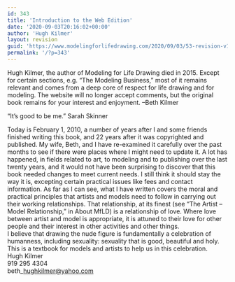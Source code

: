 ```yaml
---
id: 343
title: 'Introduction to the Web Edition'
date: '2020-09-03T20:16:02+00:00'
author: 'Hugh Kilmer'
layout: revision
guid: 'https://www.modelingforlifedrawing.com/2020/09/03/53-revision-v1/'
permalink: '/?p=343'
---
```


Hugh Kilmer, the author of Modeling for Life Drawing died in 2015. Except for certain sections, e.g. “The Modeling Business,” most of it remains relevant and comes from a deep core of respect for life drawing and for modeling. The website will no longer accept comments, but the original book remains for your interest and enjoyment. –Beth Kilmer

“It’s good to be me.” Sarah Skinner

Today is February 1, 2010, a number of years after I and some friends finished writing this book, and 22 years after it was copyrighted and published. My wife, Beth, and I have re-examined it carefully over the past months to see if there were places where I might need to update it. A lot has happened, in fields related to art, to modeling and to publishing over the last twenty years, and it would not have been surprising to discover that this book needed changes to meet current needs. I still think it should stay the way it is, excepting certain practical issues like fees and contact information. As far as I can see, what I have written covers the moral and practical principles that artists and models need to follow in carrying out their working relationships. That relationship, at its finest (see “The Artist – Model Relationship,” in About MfLD) is a relationship of love. Where love between artist and model is appropriate, it is attuned to their love for other people and their interest in other activities and other things.  
I believe that drawing the nude figure is fundamentally a celebration of humanness, including sexuality: sexuality that is good, beautiful and holy. This is a textbook for models and artists to help us in this celebration.  
 Hugh Kilmer  
 919 295 4304  
 beth\_hughkilmer@yahoo.com